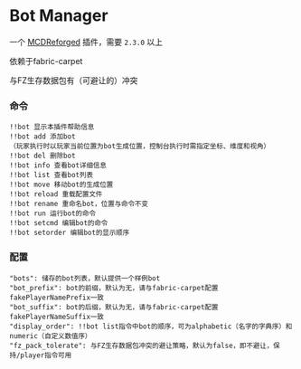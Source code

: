 # Bot Manager

一个 [MCDReforged](https://github.com/Fallen-Breath/MCDReforged) 插件，需要 `2.3.0` 以上

依赖于fabric-carpet

与FZ生存数据包有（可避让的）冲突

### 命令

```
!!bot 显示本插件帮助信息
!!bot add 添加bot
（玩家执行时以玩家当前位置为bot生成位置，控制台执行时需指定坐标、维度和视角）
!!bot del 删除bot
!!bot info 查看bot详细信息
!!bot list 查看bot列表
!!bot move 移动bot的生成位置
!!bot reload 重载配置文件
!!bot rename 重命名bot，位置与命令不变
!!bot run 运行bot的命令
!!bot setcmd 编辑bot的命令
!!bot setorder 编辑bot的显示顺序
```

### 配置

```
"bots": 储存的bot列表，默认提供一个样例bot
"bot_prefix": bot的前缀，默认为无，请与fabric-carpet配置fakePlayerNamePrefix一致
"bot_suffix": bot的后缀，默认为无，请与fabric-carpet配置fakePlayerNameSuffix一致
"display_order": !!bot list指令中bot的顺序，可为alphabetic（名字的字典序）和numeric（自定义数值序）
"fz_pack_tolerate": 与FZ生存数据包冲突的避让策略，默认为false，即不避让，保持/player指令可用
```